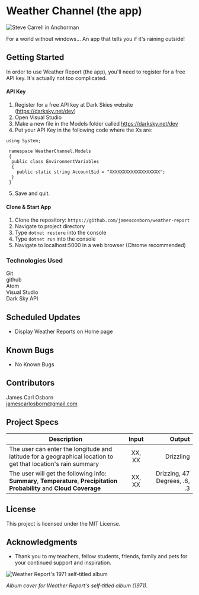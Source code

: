 # Weather Channel (the app)


![Steve Carrell in Anchorman](http://cdn.collider.com/wp-content/uploads/anchorman-2-the-legend-continues-steve-carell.jpg)


For a world without windows... An app that tells you if it's raining outside!

## Getting Started

In order to use Weather Report (the app), you'll need to register for a free API key. It's actually not too complicated.

#### API Key

1) Register for a free API key at Dark Skies website (https://darksky.net/dev)  
2) Open Visual Studio
3) Make a new file in the Models folder called https://darksky.net/dev  
4) Put your API Key in the following code where the Xs are:

```
using System;

 namespace WeatherChannel.Models
 {     
  public class EnvironmentVariables     
  {         
    public static string AccountSid = "XXXXXXXXXXXXXXXXXXX";     
  }
 }
```

5) Save and quit.  

#### Clone & Start App

1) Clone the repository: `https://github.com/jamescosborn/weather-report`  
2) Navigate to project directory  
3) Type `dotnet restore` into the console  
4) Type `dotnet run` into the console  
5) Navigate to localhost:5000 in a web browser (Chrome recommended)  


### Technologies Used

Git  
github  
Atom  
Visual Studio  
Dark Sky API  

## Scheduled Updates

* Display Weather Reports on Home page

## Known Bugs

* No Known Bugs

## Contributors

James Carl Osborn  
jamescarlosborn@gmail.com    

## Project Specs

| Description        | Input           | Output  |
| ------------- |:-------------:| -----:|
| The user can enter the longitude and latitude for a geographical location to get that location's rain summary       | XX, XX       | Drizzling    |
| The user will get the following info: __Summary__, __Temperature__, __Precipitation Probability__ and __Cloud Coverage__        | XX, XX       | Drizzing, 47 Degrees, .6,  .3    |

## License

This project is licensed under the MIT License.

## Acknowledgments

* Thank you to my teachers, fellow students, friends, family and pets for your continued support and inspiration.  

![Weather Report's 1971 self-titled album](http://www.connollyco.com/discography/weather_report/weather82_hi.jpg)

*Album cover for Weather Report's self-titled album (1971).*
